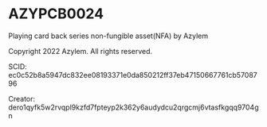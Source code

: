 # AZYPCB0024
Playing card back series non-fungible asset(NFA) by Azylem

Copyright 2022 Azylem. All rights reserved.

SCID: ec0c52b8a5947dc832ee08193371e0da850212ff37eb47150667761cb5708796

Creator: dero1qyfk5w2rvqpl9kzfd7fpteyp2k362y6audydcu2qrgcmj6vtasfkgqq9704gn
